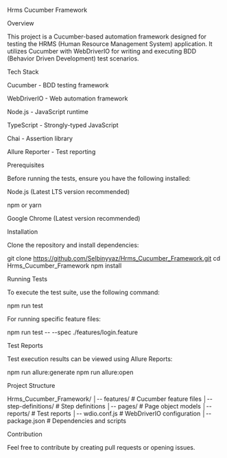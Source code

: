 Hrms Cucumber Framework

Overview

This project is a Cucumber-based automation framework designed for testing the HRMS (Human Resource Management System) application. It utilizes Cucumber with WebDriverIO for writing and executing BDD (Behavior Driven Development) test scenarios.

Tech Stack

Cucumber - BDD testing framework

WebDriverIO - Web automation framework

Node.js - JavaScript runtime

TypeScript - Strongly-typed JavaScript

Chai - Assertion library

Allure Reporter - Test reporting

Prerequisites

Before running the tests, ensure you have the following installed:

Node.js (Latest LTS version recommended)

npm or yarn

Google Chrome (Latest version recommended)

Installation

Clone the repository and install dependencies:

git clone https://github.com/Selbinyyaz/Hrms_Cucumber_Framework.git
cd Hrms_Cucumber_Framework
npm install

Running Tests

To execute the test suite, use the following command:

npm run test

For running specific feature files:

npm run test -- --spec ./features/login.feature

Test Reports

Test execution results can be viewed using Allure Reports:

npm run allure:generate
npm run allure:open

Project Structure

Hrms_Cucumber_Framework/
│-- features/           # Cucumber feature files
│-- step-definitions/   # Step definitions
│-- pages/              # Page object models
│-- reports/            # Test reports
│-- wdio.conf.js        # WebDriverIO configuration
│-- package.json        # Dependencies and scripts

Contribution

Feel free to contribute by creating pull requests or opening issues.



